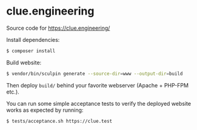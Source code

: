 # clue.engineering

Source code for https://clue.engineering/

Install dependencies:

```bash
$ composer install
```

Build website:

```bash
$ vendor/bin/sculpin generate --source-dir=www --output-dir=build
```

Then deploy `build/` behind your favorite webserver (Apache + PHP-FPM etc.).

You can run some simple acceptance tests to verify the deployed website works
as expected by running:

```bash
$ tests/acceptance.sh https://clue.test
```

